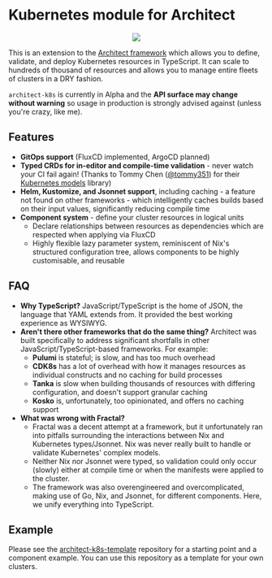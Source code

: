 # Kubernetes module for Architect

<p align="center">
  <img src="https://img.shields.io/npm/v/@arctarus/architect-k8s" />
</p>

This is an extension to the [Architect framework](https://github.com/ArctarusLimited/architect) which allows you to define, validate, and deploy Kubernetes resources in TypeScript. It can scale to hundreds of thousand of resources and allows you to manage entire fleets of clusters in a DRY fashion.

`architect-k8s` is currently in Alpha and the **API surface may change without warning** so usage in production is strongly advised against (unless you're crazy, like me).

## Features

- **GitOps support** (FluxCD implemented, ArgoCD planned)
- **Typed CRDs for in-editor and compile-time validation** - never watch your CI fail again! (Thanks to Tommy Chen ([@tommy351](https://github.com/tommy351)) for their [Kubernetes models](https://github.com/tommy351/kubernetes-models-ts) library)
- **Helm, Kustomize, and Jsonnet support**, including caching - a feature not found on other frameworks - which intelligently caches builds based on their input values, significantly reducing compile time
- **Component system** - define your cluster resources in logical units
  - Declare relationships between resources as dependencies which are respected when applying via FluxCD
  - Highly flexible lazy parameter system, reminiscent of Nix's structured configuration tree, allows components to be highly customisable, and reusable

## FAQ

- **Why TypeScript?** JavaScript/TypeScript is the home of JSON, the language that YAML extends from. It provided the best working experience as WYSIWYG.
- **Aren't there other frameworks that do the same thing?** Architect was built specifically to address significant shortfalls in other JavaScript/TypeScript-based frameworks. For example:
  - **Pulumi** is stateful; is slow, and has too much overhead
  - **CDK8s** has a lot of overhead with how it manages resources as individual constructs and no caching for build processes
  - **Tanka** is slow when building thousands of resources with differing configuration, and doesn't support granular caching
  - **Kosko** is, unfortunately, too opinionated, and offers no caching support
- **What was wrong with Fractal?**
  - Fractal was a decent attempt at a framework, but it unfortunately ran into pitfalls surrounding the interactions between Nix and Kubernetes types/Jsonnet. Nix was never really built to handle or validate Kubernetes' complex models.
  - Neither Nix nor Jsonnet were typed, so validation could only occur (slowly) either at compile time or when the manifests were applied to the cluster.
  - The framework was also overengineered and overcomplicated, making use of Go, Nix, and Jsonnet, for different components. Here, we unify everything into TypeScript.

## Example

Please see the [architect-k8s-template](https://github.com/ArctarusLimited/architect-k8s-template) repository for a starting point and a component example. You can use this repository as a template for your own clusters.
